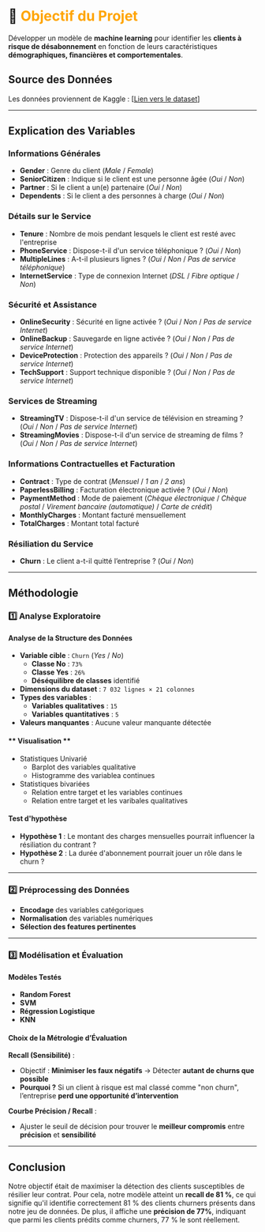 # 📌 <span style="color:orange;"> Objectif du Projet  
Développer un modèle de **machine learning** pour identifier les **clients à risque de désabonnement** en fonction de leurs caractéristiques **démographiques, financières et comportementales**.  

## Source des Données  
Les données proviennent de Kaggle : [[Lien vers le dataset](https://www.kaggle.com/datasets/blastchar/telco-customer-churn)]  

---

## Explication des Variables  

### Informations Générales  
- **Gender** : Genre du client (*Male* / *Female*)  
- **SeniorCitizen** : Indique si le client est une personne âgée (*Oui* / *Non*)  
- **Partner** : Si le client a un(e) partenaire (*Oui* / *Non*)  
- **Dependents** : Si le client a des personnes à charge (*Oui* / *Non*)  

### Détails sur le Service  
- **Tenure** : Nombre de mois pendant lesquels le client est resté avec l'entreprise  
- **PhoneService** : Dispose-t-il d'un service téléphonique ? (*Oui* / *Non*)  
- **MultipleLines** : A-t-il plusieurs lignes ? (*Oui* / *Non* / *Pas de service téléphonique*)  
- **InternetService** : Type de connexion Internet (*DSL* / *Fibre optique* / *Non*)  

### Sécurité et Assistance  
- **OnlineSecurity** : Sécurité en ligne activée ? (*Oui* / *Non* / *Pas de service Internet*)  
- **OnlineBackup** : Sauvegarde en ligne activée ? (*Oui* / *Non* / *Pas de service Internet*)  
- **DeviceProtection** : Protection des appareils ? (*Oui* / *Non* / *Pas de service Internet*)  
- **TechSupport** : Support technique disponible ? (*Oui* / *Non* / *Pas de service Internet*)  

### Services de Streaming  
- **StreamingTV** : Dispose-t-il d'un service de télévision en streaming ? (*Oui* / *Non* / *Pas de service Internet*)  
- **StreamingMovies** : Dispose-t-il d'un service de streaming de films ? (*Oui* / *Non* / *Pas de service Internet*)  

### Informations Contractuelles et Facturation  
- **Contract** : Type de contrat (*Mensuel* / *1 an* / *2 ans*)  
- **PaperlessBilling** : Facturation électronique activée ? (*Oui* / *Non*)  
- **PaymentMethod** : Mode de paiement (*Chèque électronique* / *Chèque postal* / *Virement bancaire (automatique)* / *Carte de crédit*)  
- **MonthlyCharges** : Montant facturé mensuellement  
- **TotalCharges** : Montant total facturé  

### Résiliation du Service  
- **Churn** : Le client a-t-il quitté l’entreprise ? (*Oui* / *Non*)  

---

## Méthodologie  

### 1️⃣ Analyse Exploratoire  

####  **Analyse de la Structure des Données**  
- **Variable cible** : `Churn` (*Yes* / *No*)  
    - **Classe No** : `73%`  
    - **Classe Yes** : `26%`  
    - **Déséquilibre de classes** identifié  
- **Dimensions du dataset** : `7 032 lignes × 21 colonnes`  
- **Types des variables** :  
  - **Variables qualitatives** : `15`  
  - **Variables quantitatives** : `5`  
- **Valeurs manquantes** : Aucune valeur manquante détectée  

####  ** Visualisation ** 
- Statistiques Univarié  
   - Barplot des variables qualitative 
   - Histogramme des variablea continues
- Statistiques bivariées 
   - Relation entre target et les variables continues 
   - Relation entre target et les varibales qualitatives 


#### **Test d'hypothèse**  
-  **Hypothèse 1** : Le montant des charges mensuelles pourrait influencer la résiliation du contrant ?
-  **Hypothèse 2** : La durée d'abonnement pourrait jouer un rôle dans le churn  ?

---

### 2️⃣ Préprocessing des Données  
- **Encodage** des variables catégoriques  
- **Normalisation** des variables numériques  
- **Sélection des features pertinentes**  

---

### 3️⃣ Modélisation et Évaluation  

#### **Modèles Testés**  
-  **Random Forest**  
-  **SVM**  
-  **Régression Logistique**  
-  **KNN**  

#### **Choix de la Métrologie d’Évaluation**  
**Recall (Sensibilité)** :  
   - Objectif : **Minimiser les faux négatifs** → Détecter **autant de churns que possible**  
   - **Pourquoi ?** Si un client à risque est mal classé comme "non churn", l’entreprise **perd une opportunité d’intervention**  

**Courbe Précision / Recall** :  
   - Ajuster le seuil de décision pour trouver le **meilleur compromis** entre **précision** et **sensibilité**  

---

## Conclusion 
Notre objectif était de maximiser la détection des clients susceptibles de résilier leur contrat. Pour cela, notre modèle atteint un **recall de 81 %**, ce qui signifie qu'il identifie correctement 81 % des clients churners présents dans notre jeu de données. De plus, il affiche une **précision de 77%**, indiquant que parmi les clients prédits comme churners, 77 % le sont réellement.
